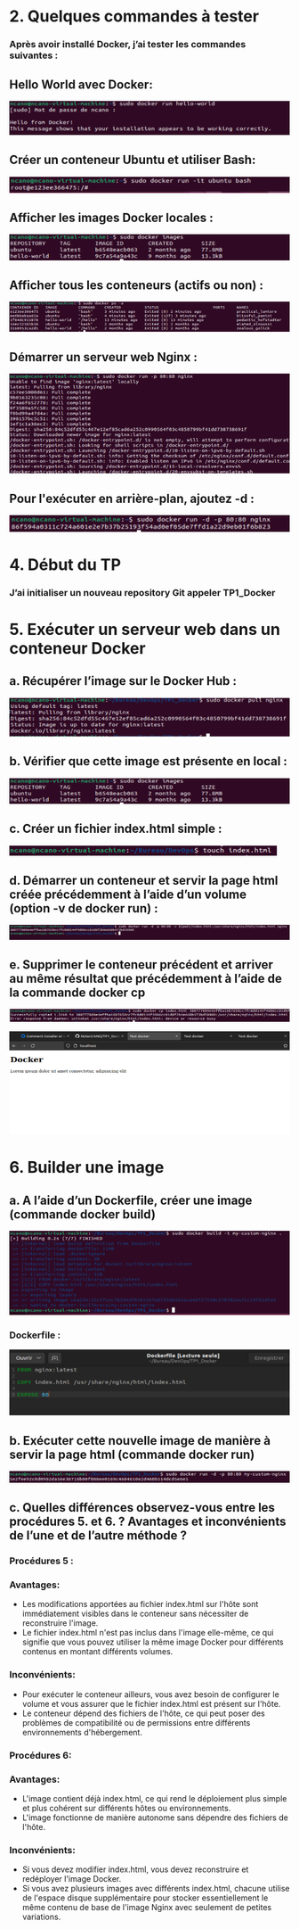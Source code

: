 # 2. Quelques commandes à tester

### Après avoir installé Docker, j’ai tester les commandes suivantes :
	
## Hello World avec Docker:

![alt text](image.png)

## Créer un conteneur Ubuntu et utiliser Bash:

![alt text](image-1.png)

## Afficher les images Docker locales :

![alt text](image-2.png)

## Afficher tous les conteneurs (actifs ou non) :

![alt text](image-3.png)

## Démarrer un serveur web Nginx :

![alt text](image-4.png)

## Pour l'exécuter en arrière-plan, ajoutez -d :

![alt text](image-5.png)

# 4. Début du TP

### J’ai initialiser un nouveau repository Git appeler TP1_Docker

# 5. Exécuter un serveur web dans un conteneur Docker

## a. Récupérer l’image sur le Docker Hub :

![alt text](image-6.png)

## b. Vérifier que cette image est présente en local :

![alt text](image-7.png)

## c. Créer un fichier index.html simple :

![alt text](image-8.png)

## d. Démarrer un conteneur et servir la page html créée précédemment à l’aide d’un volume (option -v de docker run) :

![alt text](image-9.png)

## e. Supprimer le conteneur précédent et arriver au même résultat que précédemment à l’aide de la commande docker cp 

![alt text](image-10.png)

![alt text](image-11.png)

# 6. Builder une image 

## a. A l’aide d’un Dockerfile, créer une image (commande docker build) 

![alt text](image-12.png)

### Dockerfile :

![alt text](image-13.png)

## b. Exécuter cette nouvelle image de manière à servir la page html (commande docker run)

![alt text](image-14.png)

## c. Quelles différences observez-vous entre les procédures 5. et 6. ? Avantages et inconvénients de l’une et de l’autre méthode ?

### Procédures 5 :

### Avantages:

- Les modifications apportées au fichier index.html sur l'hôte sont immédiatement visibles dans le conteneur sans nécessiter de reconstruire l'image.
- Le fichier index.html n'est pas inclus dans l'image elle-même, ce qui signifie que vous pouvez utiliser la même image Docker pour différents contenus en montant différents volumes.

### Inconvénients:

- Pour exécuter le conteneur ailleurs, vous avez besoin de configurer le volume et vous assurer que le fichier index.html est présent sur l'hôte.
- Le conteneur dépend des fichiers de l'hôte, ce qui peut poser des problèmes de compatibilité ou de permissions entre différents environnements d'hébergement.

### Procédures 6:

### Avantages:

- L'image contient déjà index.html, ce qui rend le déploiement plus simple et plus cohérent sur différents hôtes ou environnements.
- L'image fonctionne de manière autonome sans dépendre des fichiers de l'hôte.

### Inconvénients:

- Si vous devez modifier index.html, vous devez reconstruire et redéployer l'image Docker.
- Si vous avez plusieurs images avec différents index.html, chacune utilise de l'espace disque supplémentaire pour stocker essentiellement le même contenu de base de l'image Nginx avec seulement de petites variations.